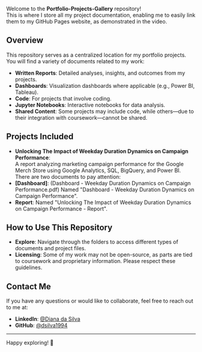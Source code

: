 
Welcome to the **Portfolio-Projects-Gallery** repository!  
This is where I store all my project documentation, enabling me to easily link them to my GitHub Pages website, as demonstrated in the video.  

## Overview
This repository serves as a centralized location for my portfolio projects. You will find a variety of documents related to my work:
- **Written Reports**: Detailed analyses, insights, and outcomes from my projects.
- **Dashboards**: Visualization dashboards where applicable (e.g., Power BI, Tableau).
- **Code**: For projects that involve coding. 
- **Jupyter Notebooks**: Interactive notebooks for data analysis. 
- **Shared Content**: Some projects may include code, while others—due to their integration with coursework—cannot be shared.

## Projects Included
- **Unlocking The Impact of Weekday Duration Dynamics on Campaign Performance**:  
A report analyzing marketing campaign performance for the Google Merch Store using Google Analytics, SQL, BigQuery, and Power BI.  
There are two documents to pay attention:
- **[Dashboard]**: (Dashboard - Weekday Duration Dynamics on Campaign Performance.pdf) Named "Dashboard - Weekday Duration Dynamics on Campaign Performance".
- **Report**: Named "Unlocking The Impact of Weekday Duration Dynamics on Campaign Performance - Report".




## How to Use This Repository
- **Explore**: Navigate through the folders to access different types of documents and project files.
- **Licensing**: Some of my work may not be open-source, as parts are tied to coursework and proprietary information. Please respect these guidelines.



## Contact Me
If you have any questions or would like to collaborate, feel free to reach out to me at:
- **LinkedIn**: [@Diana da Silva](https://www.linkedin.com/in/diana-da-silva-01694a1a3/)
- **GitHub**: [@dsilva1994](https://github.com/dsilva1994)

---

Happy exploring! 🌟
